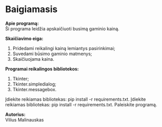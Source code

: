 # Baigiamasis

**Apie programą:**<br>
Ši programa leidžia apskaičiuoti busimą gaminio kainą.

**Skaičiavimo eiga:**<br>
1. Pridedami reikalingi kainą lemiantys pasirinkimai;
2. Suvedami būsimo gaminio matmenys;
3. Skaičiuojama kaina.

**Programai reikalingos bibliotekos:**<br>
1. Tkinter;
2. Tkinter.simpledialog;
3. Tkinter.messagebox.


Įdiekite reikiamas bibliotekas: pip install -r requirements.txt.
Įdiekite reikiamas bibliotekas: pip install -r requirements.txt.
Paleiskite programą.

**Autorius:**<br>
Vilius Malinauskas
